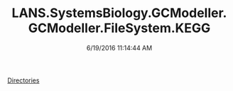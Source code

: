 ﻿---
title: LANS.SystemsBiology.GCModeller.GCModeller.FileSystem.KEGG
date: 6/19/2016 11:14:44 AM
---

[Directories](T-LANS.SystemsBiology.GCModeller.GCModeller.FileSystem.KEGG.Directories.html)
